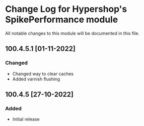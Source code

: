 # Change Log for Hypershop's SpikePerformance module
All notable changes to this module will be documented in this file.

## 100.4.5.1 [01-11-2022]
### Changed
- Changed way to clear caches
- Added varnish flushing

## 100.4.5 [27-10-2022]
### Added
- Initial release
